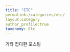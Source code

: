 ```yaml
---
title: "ETC"
permalink:/categories/etc/
layout:category
author_profile:true
taxonomy: Etc
---
```


기타 잡다한 포스팅

